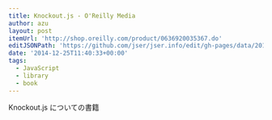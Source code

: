 ```yaml
---
title: Knockout.js - O'Reilly Media
author: azu
layout: post
itemUrl: 'http://shop.oreilly.com/product/0636920035367.do'
editJSONPath: 'https://github.com/jser/jser.info/edit/gh-pages/data/2014/12/index.json'
date: '2014-12-25T11:40:33+00:00'
tags:
  - JavaScript
  - library
  - book
---
```

Knockout.js についての書籍
